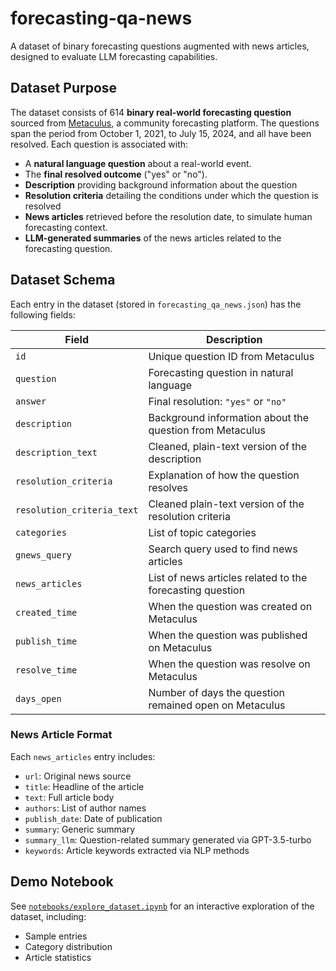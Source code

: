 # forecasting-qa-news
A dataset of binary forecasting questions augmented with news articles, designed to evaluate LLM forecasting capabilities. 


## Dataset Purpose

The dataset consists of 614 **binary real-world forecasting question** sourced from [Metaculus](https://www.metaculus.com/), a community forecasting platform. The questions span the period from October 1, 2021, to July 15, 2024, and all have been resolved.
Each question is associated with:

- A **natural language question** about a real-world event.
- The **final resolved outcome** ("yes" or "no").
- **Description** providing background information about the question
- **Resolution criteria** detailing the conditions under which the question is resolved
- **News articles** retrieved before the resolution date, to simulate human forecasting context.
- **LLM-generated summaries** of the news articles related to the forecasting question.


## Dataset Schema

Each entry in the dataset (stored in `forecasting_qa_news.json`) has the following fields:

| Field | Description |
|-------|-------------|
| `id` | Unique question ID from Metaculus|
| `question` | Forecasting question in natural language |
| `answer` | Final resolution: `"yes"` or `"no"` |
| `description` | Background information about the question from Metaculus |
| `description_text` | Cleaned, plain-text version of the description  |
| `resolution_criteria` | Explanation of how the question resolves |
| `resolution_criteria_text` | Cleaned plain-text version of the resolution criteria |
| `categories` | List of topic categories |
| `gnews_query` | Search query used to find news articles |
| `news_articles` | List of news articles related to the forecasting question |
| `created_time` | When the question was created on Metaculus|
| `publish_time` | When the question was published on Metaculus |
| `resolve_time` | When the question was resolve on Metaculus |
| `days_open` | Number of days the question remained open  on Metaculus|

### News Article Format

Each `news_articles` entry includes:
- `url`: Original news source
- `title`: Headline of the article
- `text`: Full article body 
- `authors`: List of author names
- `publish_date`: Date of publication
- `summary`: Generic summary
- `summary_llm`: Question-related summary generated via GPT-3.5-turbo
- `keywords`: Article keywords extracted via NLP methods

## Demo Notebook

See [`notebooks/explore_dataset.ipynb`](notebooks/explore_dataset.ipynb) for an interactive exploration of the dataset, including:
- Sample entries
- Category distribution
- Article statistics